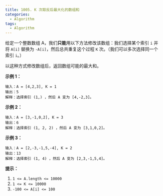 ```yaml
---
title: 1005. K 次取反后最大化的数组和
categories:
  - Algorithm
tags:
  - Algorithm
---
```


给定一个整数数组 A，我们**只能**用以下方法修改该数组：我们选择某个索引 `i` 并将 `A[i]` 替换为 `-A[i]`，然后总共重复这个过程 `K` 次。（我们可以多次选择同一个索引 `i`。）

以这种方式修改数组后，返回数组可能的最大和。

 

**示例 1：**

```
输入：A = [4,2,3], K = 1
输出：5
解释：选择索引 (1,) ，然后 A 变为 [4,-2,3]。
```

**示例 2：**

```
输入：A = [3,-1,0,2], K = 3
输出：6
解释：选择索引 (1, 2, 2) ，然后 A 变为 [3,1,0,2]。
```

**示例 3：**

```
输入：A = [2,-3,-1,5,-4], K = 2
输出：13
解释：选择索引 (1, 4) ，然后 A 变为 [2,3,-1,5,4]。
```

 

**提示：**

1. `1 <= A.length <= 10000`
2. `1 <= K <= 10000`
3. `-100 <= A[i] <= 100`

